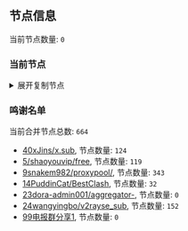 
## 节点信息
当前节点数量: `0`
### 当前节点
<details>
  <summary>展开复制节点</summary>

    

</details>

### 鸣谢名单
当前合并节点总数: `664`
- [40xJins/x.sub](https://github.com/0xJins/x.sub), 节点数量: `124`
- [5/shaoyouvip/free](https://github.com/shaoyouvip/free), 节点数量: `119`
- [9snakem982/proxypool/](https://github.com/snakem982/proxypool/), 节点数量: `343`
- [14PuddinCat/BestClash](https://github.com/PuddinCat/BestClash), 节点数量: `32`
- [23dora-admin001/aggregator-](https://github.com/dora-admin001/aggregator-), 节点数量: `0`
- [24wangyingbo/v2rayse_sub](https://github.com/wangyingbo/v2rayse_sub), 节点数量: `152`
- [99电报群分享1](https://github.com/cdddbc/getAirport), 节点数量: `0`


